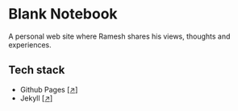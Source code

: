 # Blank Notebook
A personal web site where Ramesh shares his views, thoughts and experiences.

## Tech stack
* Github Pages [[↗]](https://pages.github.com/)
* Jekyll [[↗]](https://jekyllrb.com/)